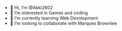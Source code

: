 - 👋 Hi, I’m @Akki2602
- 👀 I’m interested in Games and coding
- 🌱 I’m currently learning Web Devolopment
- 💞️ I’m looking to collaborate with Marques Brownlee

<!---
Akki2602/Akki2602 is a ✨ special ✨ repository because its `README.md` (this file) appears on your GitHub profile.
You can click the Preview link to take a look at your changes.
--->

